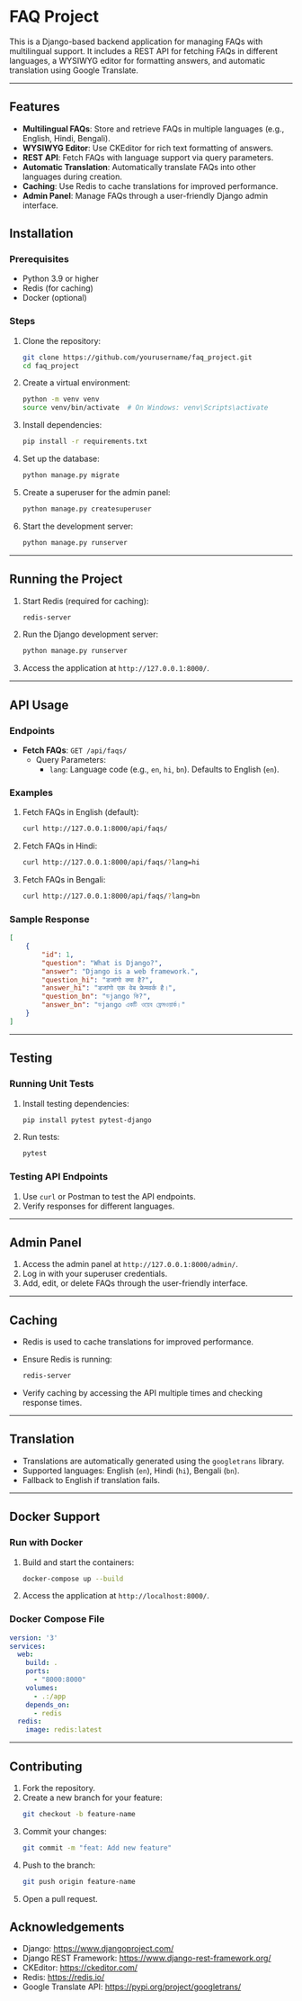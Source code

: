 # FAQ Project

This is a Django-based backend application for managing FAQs with multilingual support. It includes a REST API for fetching FAQs in different languages, a WYSIWYG editor for formatting answers, and automatic translation using Google Translate.

---

## **Features**
- **Multilingual FAQs**: Store and retrieve FAQs in multiple languages (e.g., English, Hindi, Bengali).
- **WYSIWYG Editor**: Use CKEditor for rich text formatting of answers.
- **REST API**: Fetch FAQs with language support via query parameters.
- **Automatic Translation**: Automatically translate FAQs into other languages during creation.
- **Caching**: Use Redis to cache translations for improved performance.
- **Admin Panel**: Manage FAQs through a user-friendly Django admin interface.


## **Installation**

### **Prerequisites**
- Python 3.9 or higher
- Redis (for caching)
- Docker (optional)

### **Steps**
1. Clone the repository:
   ```bash
   git clone https://github.com/yourusername/faq_project.git
   cd faq_project
   ```

2. Create a virtual environment:
   ```bash
   python -m venv venv
   source venv/bin/activate  # On Windows: venv\Scripts\activate
   ```

3. Install dependencies:
   ```bash
   pip install -r requirements.txt
   ```

4. Set up the database:
   ```bash
   python manage.py migrate
   ```

5. Create a superuser for the admin panel:
   ```bash
   python manage.py createsuperuser
   ```

6. Start the development server:
   ```bash
   python manage.py runserver
   ```

---

## **Running the Project**
1. Start Redis (required for caching):
   ```bash
   redis-server
   ```

2. Run the Django development server:
   ```bash
   python manage.py runserver
   ```

3. Access the application at `http://127.0.0.1:8000/`.

---

## **API Usage**

### **Endpoints**
- **Fetch FAQs**: `GET /api/faqs/`
  - Query Parameters:
    - `lang`: Language code (e.g., `en`, `hi`, `bn`). Defaults to English (`en`).

### **Examples**
1. Fetch FAQs in English (default):
   ```bash
   curl http://127.0.0.1:8000/api/faqs/
   ```

2. Fetch FAQs in Hindi:
   ```bash
   curl http://127.0.0.1:8000/api/faqs/?lang=hi
   ```

3. Fetch FAQs in Bengali:
   ```bash
   curl http://127.0.0.1:8000/api/faqs/?lang=bn
   ```

### **Sample Response**
```json
[
    {
        "id": 1,
        "question": "What is Django?",
        "answer": "Django is a web framework.",
        "question_hi": "डजांगो क्या है?",
        "answer_hi": "डजांगो एक वेब फ्रेमवर्क है।",
        "question_bn": "ডjango কি?",
        "answer_bn": "ডjango একটি ওয়েব ফ্রেমওয়ার্ক।"
    }
]
```

---

## **Testing**

### **Running Unit Tests**
1. Install testing dependencies:
   ```bash
   pip install pytest pytest-django
   ```

2. Run tests:
   ```bash
   pytest
   ```

### **Testing API Endpoints**
1. Use `curl` or Postman to test the API endpoints.
2. Verify responses for different languages.

---

## **Admin Panel**
1. Access the admin panel at `http://127.0.0.1:8000/admin/`.
2. Log in with your superuser credentials.
3. Add, edit, or delete FAQs through the user-friendly interface.

---

## **Caching**
- Redis is used to cache translations for improved performance.
- Ensure Redis is running:
  ```bash
  redis-server
  ```

- Verify caching by accessing the API multiple times and checking response times.

---

## **Translation**
- Translations are automatically generated using the `googletrans` library.
- Supported languages: English (`en`), Hindi (`hi`), Bengali (`bn`).
- Fallback to English if translation fails.

---

## **Docker Support**

### **Run with Docker**
1. Build and start the containers:
   ```bash
   docker-compose up --build
   ```

2. Access the application at `http://localhost:8000/`.

### **Docker Compose File**
```yaml
version: '3'
services:
  web:
    build: .
    ports:
      - "8000:8000"
    volumes:
      - .:/app
    depends_on:
      - redis
  redis:
    image: redis:latest
```

---

## **Contributing**
1. Fork the repository.
2. Create a new branch for your feature:
   ```bash
   git checkout -b feature-name
   ```
3. Commit your changes:
   ```bash
   git commit -m "feat: Add new feature"
   ```
4. Push to the branch:
   ```bash
   git push origin feature-name
   ```
5. Open a pull request.



## **Acknowledgements**
- Django: https://www.djangoproject.com/
- Django REST Framework: https://www.django-rest-framework.org/
- CKEditor: https://ckeditor.com/
- Redis: https://redis.io/
- Google Translate API: https://pypi.org/project/googletrans/
